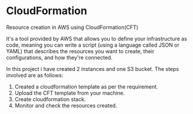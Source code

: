 # CloudFormation
Resource creation in AWS using CloudFormation(CFT)

It's a tool provided by AWS that allows you to define your infrastructure as code, meaning you can write a script (using a language called JSON or YAML) that describes the resources you want to create, their configurations, and how they're connected.

In this project i have created 2 instances and one S3 bucket.
The steps involved are as follows:

1. Created a cloudformation template as per the requirement.
2. Upload the CFT template from your machine.
3. Create cloudformation stack.
4. Monitor and check the resources created.
